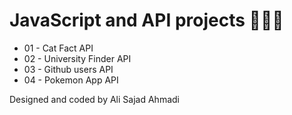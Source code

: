 # JavaScript and API projects 👨‍💻✨

- 01 - Cat Fact API
- 02 - University Finder API
- 03 - Github users API
- 04 - Pokemon App API

Designed and coded by Ali Sajad Ahmadi
